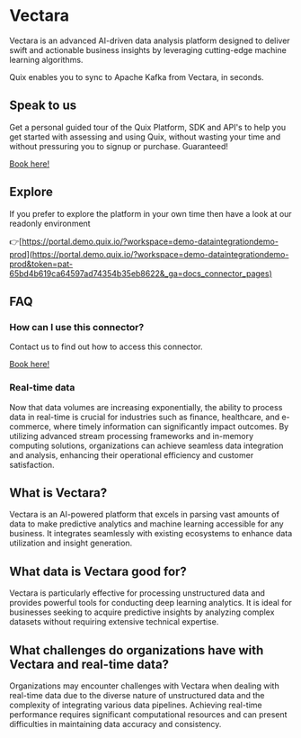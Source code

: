 <!--[tech-name]-->
# Vectara

<!--[blurb-about-tech]-->
Vectara is an advanced AI-driven data analysis platform designed to deliver swift and actionable business insights by leveraging cutting-edge machine learning algorithms.

Quix enables you to sync to Apache Kafka <span id="to_or_from">from</span> <span id="techname">Vectara</span>, in seconds.

## Speak to us

Get a personal guided tour of the Quix Platform, SDK and API's to help you get started with assessing and using Quix, without wasting your time and without pressuring you to signup or purchase. Guaranteed!

[Book here!](https://quix.io/book-a-demo)

## Explore

If you prefer to explore the platform in your own time then have a look at our readonly environment

👉[https://portal.demo.quix.io/?workspace=demo-dataintegrationdemo-prod](https://portal.demo.quix.io/?workspace=demo-dataintegrationdemo-prod&token=pat-65bd4b619ca64597ad74354b35eb8622&_ga=docs_connector_pages)

## FAQ 

### How can I use this connector?

Contact us to find out how to access this connector.

[Book here!](https://quix.io/book-a-demo)

### Real-time data

Now that data volumes are increasing exponentially, the ability to process data in real-time is crucial for industries such as finance, healthcare, and e-commerce, where timely information can significantly impact outcomes. By utilizing advanced stream processing frameworks and in-memory computing solutions, organizations can achieve seamless data integration and analysis, enhancing their operational efficiency and customer satisfaction.

## What is <span id="techname">Vectara</span>?

<!--[tech-seo-text]-->
Vectara is an AI-powered platform that excels in parsing vast amounts of data to make predictive analytics and machine learning accessible for any business. It integrates seamlessly with existing ecosystems to enhance data utilization and insight generation.

## What data is <span id="techname">Vectara</span> good for?

<!--[tech-data-seo-text]-->
Vectara is particularly effective for processing unstructured data and provides powerful tools for conducting deep learning analytics. It is ideal for businesses seeking to acquire predictive insights by analyzing complex datasets without requiring extensive technical expertise.

## What challenges do organizations have with <span id="techname">Vectara</span> and real-time data?

<!--[tech-challenges-seo-text]-->
Organizations may encounter challenges with Vectara when dealing with real-time data due to the diverse nature of unstructured data and the complexity of integrating various data pipelines. Achieving real-time performance requires significant computational resources and can present difficulties in maintaining data accuracy and consistency.